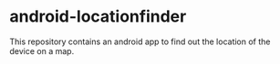# android-locationfinder
This repository contains an android app to find out the location of the device on a map.
